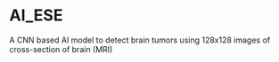 # AI_ESE
A CNN based AI model to detect brain tumors using 128x128 images of cross-section of brain (MRI)
